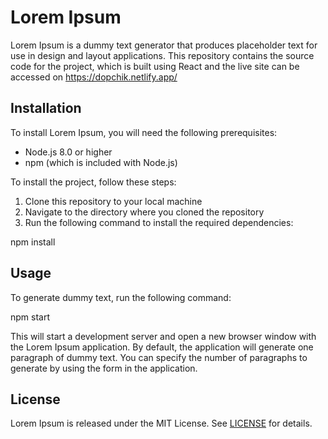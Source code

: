 # Lorem Ipsum

Lorem Ipsum is a dummy text generator that produces placeholder text for use in design and layout applications. This repository contains the source code for the project, which is built using React and the live site can be accessed on https://dopchik.netlify.app/

## Installation

To install Lorem Ipsum, you will need the following prerequisites:

- Node.js 8.0 or higher
- npm (which is included with Node.js)

To install the project, follow these steps:

1. Clone this repository to your local machine
2. Navigate to the directory where you cloned the repository
3. Run the following command to install the required dependencies:

npm install


## Usage

To generate dummy text, run the following command:

npm start


This will start a development server and open a new browser window with the Lorem Ipsum application. By default, the application will generate one paragraph of dummy text. You can specify the number of paragraphs to generate by using the form in the application.

## License

Lorem Ipsum is released under the MIT License. See [LICENSE](LICENSE) for details.

